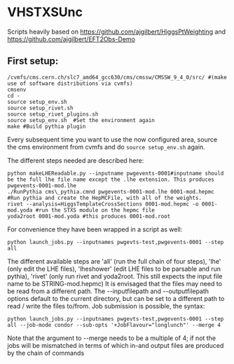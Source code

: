 # VHSTXSUnc
Scripts heavily based on https://github.com/ajgilbert/HiggsPtWeighting and https://github.com/ajgilbert/EFT2Obs-Demo 

## First setup:

    /cvmfs/cms.cern.ch/slc7_amd64_gcc630/cms/cmssw/CMSSW_9_4_0/src/ #(make use of software distributions via cvmfs)
    cmsenv
    cd -
    source setup_env.sh
    source setup_rivet.sh
    source setup_rivet_plugins.sh 
    source setup_env.sh  #Set the environment again
    make #Build pythia plugin

Every subsequent time you want to use the now configured area, source the cms environment from cvmfs and do `source setup_env.sh` again.

The different steps needed are described here:

    python makeLHEReadable.py --inputname pwgevents-0001#inputname should be the full lhe file name except the .lhe extension. This produces pwgevents-0001-mod.lhe
    ./RunPythia cms\_pythia.cmnd pwgevents-0001-mod.lhe 0001-mod.hepmc #Run pythia and create the HepMCFile, with all of the weights.
    rivet --analysis=HiggsTemplateCrossSections 0001-mod.hepmc -o 0001-mod.yoda #run the STXS module on the hepmc file
    yoda2root 0001-mod.yoda #this produces 0001-mod.root

For convenience they have been wrapped in a script as well:

    python launch_jobs.py --inputnames pwgevts-test,pwgevents-0001 --step all
    
The different available steps are 'all' (run the full chain of four steps), 'lhe' (only edit the LHE files), 'lheshower' (edit LHE files to be parsable and run pythia), 'rivet' (only run rivet and yoda2root. This still expects the input file name to be STRING-mod.hepmc)
It is envisaged that the files may need to be read from a different path. The --inputfilepath and --outputfilepath options default to the current directory, but can be set to a different path to read / write the files to/from.
Job submission is possible, the syntax:

    python launch_jobs.py --inputnames pwgevts-test,pwgevents-0001 --step all --job-mode condor --sub-opts '+JobFlavour="longlunch"' --merge 4

Note that the argument to --merge needs to be a multiple of 4; if not the jobs will be mismatched in terms of which in-and output files are produced by the chain of commands

